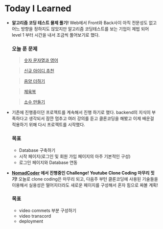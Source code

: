 # Today I Learned

- **알고리즘 코딩 테스트 물제 풀기!**
Web에서 Front와 Back사이 아직 전문성도 없고 어느 방향을 정하지도 않았지만 알고리즘 코딩테스트를 보는 기업이 제법 되어 level 1 부터 시간을 내서 조금씩 풀어보기로 했다.
    ### 오늘 푼 문제

    >[숫자 문자열과 영어]()

    >[신규 아이디 추천]()

    >[음양 더하기]()

    >[체육복]()

    >[소수 만들기]()

- 기존에 진행중이던 프로젝트를 계속해서 진행 하기로 했다. backend의 지식이 부족하다고 생각되서 잠깐 멈추고 여러 강의를 듣고 클론코딩을 해봤고 이제 배운걸 적용하기 위해 다시 프로젝트를 시작했다.
    ### 목표
    +  Database 구축하기
    +  시작 페이지(로그인 및 회원 가입 페이지의 아주 기본적인 구성)
    +  로그인 페이지와 Database 연동

- **[NomadCoder]() 에서 진행중인 Challenge! Youtube Clone Coding 마무리 짓기!** 오늘로 clone coding은 마무리 되고, 다음주 부턴 클론코딩에 사용된 기술들을 이용해서 실용성은 떨어지더라도 새로운 페이지를 구성해서 혼자 힘으로 짜볼 계획!
    ### 목표
    + video commets 부분 구성하기
    + video transcord
    + deployment

